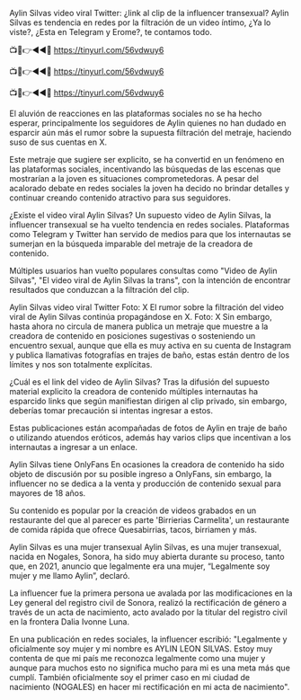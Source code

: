 Aylin Silvas video viral Twitter: ¿link al clip de la influencer transexual?
Aylin Silvas es tendencia en redes por la filtración de un video íntimo, ¿Ya lo viste?, ¿Esta en Telegram y Erome?, te contamos todo.


📺📱👉◄◄🔴 https://tinyurl.com/56vdwuy6

📺📱👉◄◄🔴 https://tinyurl.com/56vdwuy6

📺📱👉◄◄🔴 https://tinyurl.com/56vdwuy6


El aluvión de reacciones en las plataformas sociales no se ha hecho esperar, principalmente los seguidores de Aylin quienes no han dudado en esparcir aún más el rumor sobre la supuesta filtración del metraje, haciendo suso de sus cuentas en X.

Este metraje que sugiere ser explicito, se ha convertid en un fenómeno en las plataformas sociales, incentivando las búsquedas de las escenas que mostrarían a la joven es situaciones comprometedoras. A pesar del acalorado debate en redes sociales la joven ha decido no brindar detalles y continuar creando contenido atractivo para sus seguidores.


¿Existe el video viral Aylin Silvas?
Un supuesto video de Aylin Silvas, la influencer transexual se ha vuelto tendencia en redes sociales. Plataformas como Telegram y Twitter han servido de medios para que los internautas se sumerjan en la búsqueda imparable del metraje de la creadora de contenido.

Múltiples usuarios han vuelto populares consultas como "Video de Aylin Silvas", "El video viral de Aylin Silvas la trans", con la intención de encontrar resultados que conduzcan a la filtración del clip.

Aylin Silvas video viral Twitter Foto: X
El rumor sobre la filtración del video viral de Aylin Silvas continúa propagándose en X. Foto: X
Sin embargo, hasta ahora no circula de manera publica un metraje que muestre a la creadora de contenido en posiciones sugestivas o sosteniendo un encuentro sexual, aunque que ella es muy activa en su cuenta de Instagram y publica llamativas fotografías en trajes de baño, estas están dentro de los límites y nos son totalmente explícitas.

¿Cuál es el link del video de Aylin Silvas?
Tras la difusión del supuesto material explicito la creadora de contenido múltiples internautas ha esparcido links que según manifiestan dirigen al clip privado, sin embargo, deberías tomar precaución si intentas ingresar a estos.

Estas publicaciones están acompañadas de fotos de Aylin en traje de baño o utilizando atuendos eróticos, además hay varios clips que incentivan a los internautas a ingresar a un enlace.

Aylin Silvas tiene OnlyFans
En ocasiones la creadora de contenido ha sido objeto de discusión por su posible ingreso a OnlyFans, sin embargo, la influencer no se dedica a la venta y producción de contenido sexual para mayores de 18 años.

Su contenido es popular por la creación de videos grabados en un restaurante del que al parecer es parte 'Birrierias Carmelita', un restaurante de comida rápida que ofrece Quesabirrias, tacos, birriamen y más.


Aylin Silvas es una mujer transexual
Aylin Silvas, es una mujer transexual, nacida en Nogales, Sonora, ha sido muy abierta durante su proceso, tanto que, en 2021, anuncio que legalmente era una mujer, “Legalmente soy mujer y me llamo Aylin”, declaró.

La influencer fue la primera persona ue avalada por las modificaciones en la Ley general del registro civil de Sonora, realizó la rectificación de género a través de un acta de nacimiento, acto avalado por la titular del registro civil en la frontera Dalia Ivonne Luna.

En una publicación en redes sociales, la influencer escribió: "Legalmente y oficialmente soy mujer y mi nombre es AYLIN LEON SILVAS. Estoy muy contenta de que mi país me reconozca legalmente como una mujer y aunque para muchos esto no significa mucho para mi es una meta más que cumplí. También oficialmente soy el primer caso en mi ciudad de nacimiento (NOGALES) en hacer mi rectificación en mi acta de nacimiento".
